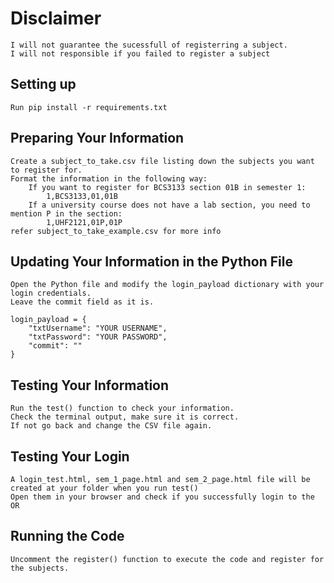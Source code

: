 # Disclaimer

    I will not guarantee the sucessfull of registerring a subject.
    I will not responsible if you failed to register a subject

## Setting up

    Run pip install -r requirements.txt

## Preparing Your Information

    Create a subject_to_take.csv file listing down the subjects you want to register for.
    Format the information in the following way:
        If you want to register for BCS3133 section 01B in semester 1:
            1,BCS3133,01,01B
        If a university course does not have a lab section, you need to mention P in the section:
            1,UHF2121,01P,01P
    refer subject_to_take_example.csv for more info

## Updating Your Information in the Python File

    Open the Python file and modify the login_payload dictionary with your login credentials.
    Leave the commit field as it is.

    login_payload = {
        "txtUsername": "YOUR USERNAME",
        "txtPassword": "YOUR PASSWORD",
        "commit": ""  
    }

## Testing Your Information

    Run the test() function to check your information.
    Check the terminal output, make sure it is correct.
    If not go back and change the CSV file again.

## Testing Your Login

    A login_test.html, sem_1_page.html and sem_2_page.html file will be created at your folder when you run test()
    Open them in your browser and check if you successfully login to the OR

## Running the Code

    Uncomment the register() function to execute the code and register for the subjects.
